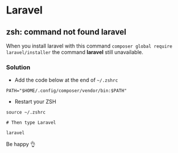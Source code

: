 # Laravel

## zsh: command not found laravel

When you install laravel with this command `composer global require laravel/installer` the command  **laravel** still unavailable.

### Solution

* Add the code below at the end of `~/.zshrc`

```text
PATH="$HOME/.config/composer/vendor/bin:$PATH"
```

* Restart your ZSH

```text
source ~/.zshrc

# Then type Laravel

laravel
```

Be happy 👌


